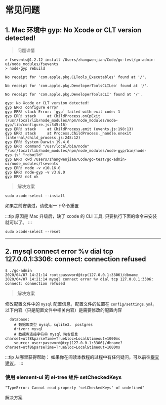 # 常见问题

## 1. Mac 环境中 gyp: No Xcode or CLT version detected!

> 问题详情

```shell
> fsevents@1.2.12 install /Users/zhangwenjian/Code/go-test/go-admin-ui/node_modules/fsevents
> node-gyp rebuild

No receipt for 'com.apple.pkg.CLTools_Executables' found at '/'.

No receipt for 'com.apple.pkg.DeveloperToolsCLILeo' found at '/'.

No receipt for 'com.apple.pkg.DeveloperToolsCLI' found at '/'.

gyp: No Xcode or CLT version detected!
gyp ERR! configure error
gyp ERR! stack Error: `gyp` failed with exit code: 1
gyp ERR! stack     at ChildProcess.onCpExit (/usr/local/lib/node_modules/npm/node_modules/node-gyp/lib/configure.js:345:16)
gyp ERR! stack     at ChildProcess.emit (events.js:198:13)
gyp ERR! stack     at Process.ChildProcess._handle.onexit (internal/child_process.js:248:12)
gyp ERR! System Darwin 19.4.0
gyp ERR! command "/usr/local/bin/node" "/usr/local/lib/node_modules/npm/node_modules/node-gyp/bin/node-gyp.js" "rebuild"
gyp ERR! cwd /Users/zhangwenjian/Code/go-test/go-admin-ui/node_modules/fsevents
gyp ERR! node -v v10.16.0
gyp ERR! node-gyp -v v3.8.0
gyp ERR! not ok
```

> 解决方案

```shell
sudo xcode-select --install
```

如果之前安装过，请使用一下命令重置

:::tip
原因是 Mac 升级后，缺了 xcode 的 CLI 工具, 只要执行下面的命令来安装就可以了。
:::

```shell
sudo xcode-select --reset
```

---

## 2. mysql connect error %v dial tcp 127.0.0.1:3306: connect: connection refused

```shell
$ ./go-admin
2020/04/07 14:21:14 root:password@tcp(127.0.0.1:3306)/dbname
2020/04/07 14:21:14 mysql connect error %v dial tcp 127.0.0.1:3306: connect: connection refused
```

> 解决方案

修改配置文件中的 `mysql` 配置信息，配置文件的位置在 `config/settings.yml`，以下内容（只是配置文件中相关内容）是需要修改的配置内容

```shell
  database:
    # 数据库类型 mysql，sqlite3， postgres
    driver: mysql
    # 数据库连接字符串 mysql 缺省信息 charset=utf8&parseTime=True&loc=Local&timeout=1000ms
    source: user:password@tcp(127.0.0.1:3306)/dbname?charset=utf8&parseTime=True&loc=Local&timeout=1000ms
```

:::tip 从哪里获得帮助：
如果你在阅读本教程的过程中有任何疑问，可以前往[提交建议](https://github.com/go-admin-team/go-admin/issues/new)。
:::

### 使用 element-ui 的 el-tree 组件 setCheckedKeys

```
"TypeError: Cannot read property 'setCheckedKeys' of undefined"
```

解决方案

```

```
